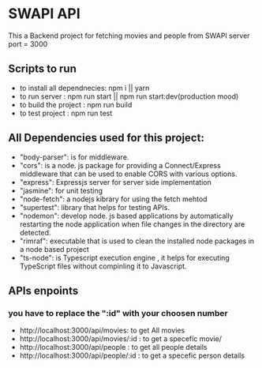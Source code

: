 # SWAPI API

This a Backend project for fetching movies and people from SWAPI
server port = 3000

## Scripts to run
- to install all dependnecies: npm i || yarn
- to run server : npm run start || npm run start:dev(production mood)
- to build the project : npm run build
- to test project : npm run test

## All Dependencies used for this project:
- "body-parser": is for middleware.
- "cors": is a node. js package for providing a Connect/Express middleware that can be used to enable CORS with various options.
- "express": Expressjs server for server side implementation
- "jasmine": for unit testing
- "node-fetch": a nodejs kibrary for using the fetch mehtod
- "supertest": library that helps for testing APIs.
- "nodemon": develop node. js based applications by automatically restarting the node application when file changes in the directory are detected.
- "rimraf": executable that is used to clean the installed node packages in a node based project
- "ts-node": is Typescript execution engine , it helps for executing TypeScript files without compinling it to Javascript.
## APIs enpoints
### you have to replace the ":id" with your choosen number
- http://localhost:3000/api/movies: to get All movies
-  http://localhost:3000/api/movies/:id : to get a specefic movie/
- http://localhost:3000/api/people : to get all people details
- http://localhost:3000/api/people/:id : to get a specefic person details
